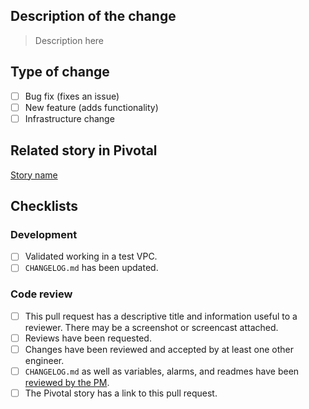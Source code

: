 ## Description of the change

> Description here

## Type of change
- [ ] Bug fix (fixes an issue)
- [ ] New feature (adds functionality)
- [ ] Infrastructure change

## Related story in Pivotal

[Story name](https://www.pivotaltracker.com/story/show/<ID>)

## Checklists

### Development

- [ ] Validated working in a test VPC.
- [ ] `CHANGELOG.md` has been updated.

### Code review 

- [ ] This pull request has a descriptive title and information useful to a reviewer. There may be a screenshot or screencast attached.
- [ ] Reviews have been requested.
- [ ] Changes have been reviewed and accepted by at least one other engineer.
- [ ] `CHANGELOG.md` as well as variables, alarms, and readmes have been [reviewed by the PM](https://www.notion.so/etleap/Dev-Workflow-Checklist-1693ed0f162040e8b4659e90ba85252b?pvs=4#8bc0f53b03f34194a46a3df51f551e14).
- [ ] The Pivotal story has a link to this pull request.
